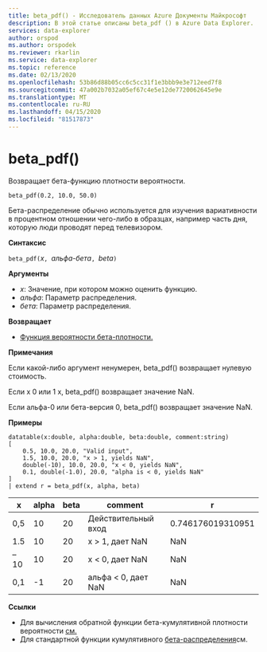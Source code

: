 ```yaml
---
title: beta_pdf() - Исследователь данных Azure Документы Майкрософт
description: В этой статье описаны beta_pdf () в Azure Data Explorer.
services: data-explorer
author: orspod
ms.author: orspodek
ms.reviewer: rkarlin
ms.service: data-explorer
ms.topic: reference
ms.date: 02/13/2020
ms.openlocfilehash: 53b86d88b05cc6c5cc31f1e3bbb9e3e712eed7f8
ms.sourcegitcommit: 47a002b7032a05ef67c4e5e12de7720062645e9e
ms.translationtype: MT
ms.contentlocale: ru-RU
ms.lasthandoff: 04/15/2020
ms.locfileid: "81517873"
---
```

# <a name="beta_pdf"></a>beta_pdf()

Возвращает бета-функцию плотности вероятности.

```kusto
beta_pdf(0.2, 10.0, 50.0)
```

Бета-распределение обычно используется для изучения вариативности в процентном отношении чего-либо в образцах, например часть дня, которую люди проводят перед телевизором.

**Синтаксис**

`beta_pdf(`*x*`, `*альфа-бета*`, `*beta*`)`

**Аргументы**

* *x*: Значение, при котором можно оценить функцию.
* *альфа*: Параметр распределения.
* *бета*: Параметр распределения.

**Возвращает**

* [Функция вероятности бета-плотности.](https://en.wikipedia.org/wiki/Beta_distribution#Probability_density_function)

**Примечания**

Если какой-либо аргумент ненумерен, beta_pdf() возвращает нулевую стоимость.

Если х 0 или 1 х, beta_pdf() возвращает значение NaN.

Если альфа-0 или бета-версия 0, beta_pdf() возвращает значение NaN.

**Примеры**

```kusto
datatable(x:double, alpha:double, beta:double, comment:string)
[
    0.5, 10.0, 20.0, "Valid input",
    1.5, 10.0, 20.0, "x > 1, yields NaN",
    double(-10), 10.0, 20.0, "x < 0, yields NaN",
    0.1, double(-1.0), 20.0, "alpha is < 0, yields NaN"
]
| extend r = beta_pdf(x, alpha, beta)
```

|x|alpha|beta|comment|r|
|---|---|---|---|---|
|0,5|10|20|Действительный вход|0.746176019310951|
|1.5|10|20|x > 1, дает NaN|NaN|
|–10|10|20|x < 0, дает NaN|NaN|
|0,1|-1|20|альфа < 0, дает NaN|NaN|

**Ссылки**

* Для вычисления обратной функции бета-кумулятивной плотности вероятности [см.](./beta-invfunction.md)
* Для стандартной функции кумулятивного [бета-распределения](./beta-cdffunction.md)см.